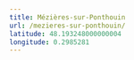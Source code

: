 ```yaml
---
title: Mézières-sur-Ponthouin
url: /mezieres-sur-ponthouin/
latitude: 48.193248000000004
longitude: 0.2985281
---
```

